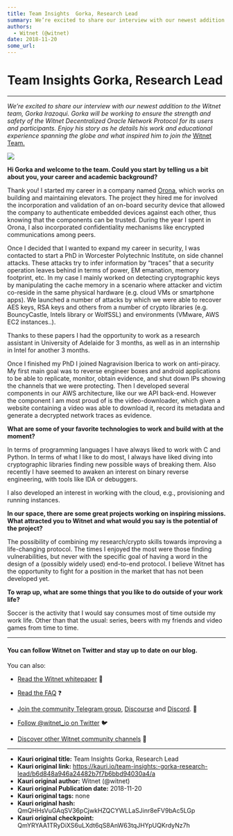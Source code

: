 ```yaml
---
title: Team Insights  Gorka, Research Lead
summary: We’re excited to share our interview with our newest addition to the Witnet team, Gorka Irazoqui. Gorka will be working to ensure the strength and safety of the Witnet Decentralized Oracle Network Protocol for its users and participants. Enjoy his story as he details his work and educational experience spanning the globe and what inspired him to join the Witnet Team. Hi Gorka and welcome to the team. Could you start by telling us a bit about you, your career and academic background? Thank you! I
authors:
  - Witnet (@witnet)
date: 2018-11-20
some_url: 
---
```


# Team Insights  Gorka, Research Lead



----

 
_We’re excited to share our interview with our newest addition to the Witnet team, Gorka Irazoqui. Gorka will be working to ensure the strength and safety of the Witnet Decentralized Oracle Network Protocol for its users and participants. Enjoy his story as he details his work and educational experience spanning the globe and what inspired him to join the_ [Witnet Team.](https://medium.com/witnet/tagged/team)
 

![](https://cdn-images-1.medium.com/max/1200/1*9cql0RoXj4SgEweQQ-1USQ.jpeg)

 
**Hi Gorka and welcome to the team. Could you start by telling us a bit about you, your career and academic background?**
 
Thank you! I started my career in a company named 
[Orona](https://www.orona.co.uk/), which works on building and maintaining elevators. The project they hired me for involved the incorporation and validation of an on-board security device that allowed the company to authenticate embedded devices against each other, thus knowing that the components can be trusted. During the year I spent in Orona, I also incorporated confidentiality mechanisms like encrypted communications among peers.

Once I decided that I wanted to expand my career in security, I was contacted to start a PhD in Worcester Polytechnic Institute, on side channel attacks. These attacks try to infer information by “traces” that a security operation leaves behind in terms of power, EM emanation, memory footprint, etc. In my case I mainly worked on detecting cryptographic keys by manipulating the cache memory in a scenario where attacker and victim co-reside in the same physical hardware (e.g. cloud VMs or smartphone apps). We launched a number of attacks by which we were able to recover AES keys, RSA keys and others from a number of crypto libraries (e.g. BouncyCastle, Intels library or WolfSSL) and environments (VMware, AWS EC2 instances..).

Thanks to these papers I had the opportunity to work as a research assistant in University of Adelaide for 3 months, as well as in an internship in Intel for another 3 months.

Once I finished my PhD I joined Nagravision Iberica to work on anti-piracy. My first main goal was to reverse engineer boxes and android applications to be able to replicate, monitor, obtain evidence, and shut down IPs showing the channels that we were protecting. Then I developed several components in our AWS architecture, like our we API back-end. However the component I am most proud of is the video-downloader, which given a website containing a video was able to download it, record its metadata and generate a decrypted network traces as evidence.
 
**What are some of your favorite technologies to work and build with at the moment?**
 
In terms of programming languages I have always liked to work with C and Python. In terms of what I like to do most, I always have liked diving into cryptographic libraries finding new possible ways of breaking them. Also recently I have seemed to awaken an interest on binary reverse engineering, with tools like IDA or debuggers.

I also developed an interest in working with the cloud, e.g., provisioning and running instances.
 
**In our space, there are some great projects working on inspiring missions. What attracted you to Witnet and what would you say is the potential of the project?**
 
The possibility of combining my research/crypto skills towards improving a life-changing protocol. The times I enjoyed the most were those finding vulnerabilities, but never with the specific goal of having a word in the design of a (possibly widely used) end-to-end protocol. I believe Witnet has the opportunity to fight for a position in the market that has not been developed yet.
 
**To wrap up, what are some things that you like to do outside of your work life?**
 
Soccer is the activity that I would say consumes most of time outside my work life. Other than that the usual: series, beers with my friends and video games from time to time.

----


#### You can follow Witnet on Twitter and stay up to date on our blog.
You can also:



 *  [Read the Witnet whitepaper](https://witnet.io/static/witnet-whitepaper.pdf) 📃

 *  [Read the FAQ](https://witnet.io/#/faq) ❓

 *  [Join the community Telegram group](https://t.me/witnetio), [Discourse](https://community.witnet.io/) and [Discord](https://discord.gg/QKEa5gU). 💬

 *  [Follow @witnet_io on Twitter](https://twitter.com/witnet_io) 🐦

 *  [Discover other Witnet community channels](https://witnet.io/#/contact) 👥



---

- **Kauri original title:** Team Insights  Gorka, Research Lead
- **Kauri original link:** https://kauri.io/team-insights:-gorka-research-lead/b6d848a946a24482b7f7b6bbd94030a4/a
- **Kauri original author:** Witnet (@witnet)
- **Kauri original Publication date:** 2018-11-20
- **Kauri original tags:** none
- **Kauri original hash:** QmQHHsVuGAqSV36pCjwkHZQCYWLLaSJinr8eFV9bAc5LGp
- **Kauri original checkpoint:** QmYRYAA1TRyDiXS6uLXdt6qS8AnW63tqJHYpUQKrdyNz7h



